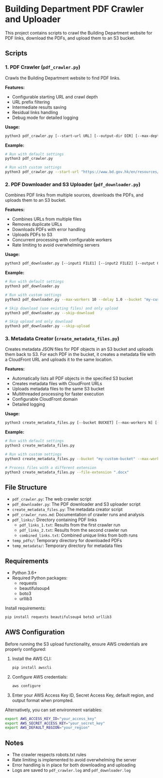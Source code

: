 # Building Department PDF Crawler and Uploader

This project contains scripts to crawl the Building Department website for PDF links, download the PDFs, and upload them to an S3 bucket.

## Scripts

### 1. PDF Crawler (`pdf_crawler.py`)

Crawls the Building Department website to find PDF links.

**Features:**
- Configurable starting URL and crawl depth
- URL prefix filtering
- Intermediate results saving
- Residual links handling
- Debug mode for detailed logging

**Usage:**
```bash
python3 pdf_crawler.py [--start-url URL] [--output-dir DIR] [--max-depth DEPTH] [--url-prefix PREFIX] [--debug]
```

**Example:**
```bash
# Run with default settings
python3 pdf_crawler.py

# Run with custom settings
python3 pdf_crawler.py --start-url "https://www.bd.gov.hk/en/resources/codes-and-references/" --max-depth 5 --debug
```

### 2. PDF Downloader and S3 Uploader (`pdf_downloader.py`)

Combines PDF links from multiple sources, downloads the PDFs, and uploads them to an S3 bucket.

**Features:**
- Combines URLs from multiple files
- Removes duplicate URLs
- Downloads PDFs with error handling
- Uploads PDFs to S3
- Concurrent processing with configurable workers
- Rate limiting to avoid overwhelming servers

**Usage:**
```bash
python3 pdf_downloader.py [--input1 FILE1] [--input2 FILE2] [--output OUTPUT] [--bucket BUCKET] [--temp-dir DIR] [--max-workers N] [--delay SECONDS] [--skip-download] [--skip-upload]
```

**Example:**
```bash
# Run with default settings
python3 pdf_downloader.py

# Run with custom settings
python3 pdf_downloader.py --max-workers 10 --delay 1.0 --bucket "my-custom-bucket"

# Skip download (use existing files) and only upload
python3 pdf_downloader.py --skip-download

# Skip upload and only download
python3 pdf_downloader.py --skip-upload
```

### 3. Metadata Creator (`create_metadata_files.py`)

Creates metadata JSON files for PDF objects in an S3 bucket and uploads them back to S3. For each PDF in the bucket, it creates a metadata file with a CloudFront URL and uploads it to the same location.

**Features:**
- Automatically lists all PDF objects in the specified S3 bucket
- Creates metadata files with CloudFront URLs
- Uploads metadata files to the same S3 bucket
- Multithreaded processing for faster execution
- Configurable CloudFront domain
- Detailed logging

**Usage:**
```bash
python3 create_metadata_files.py [--bucket BUCKET] [--max-workers N] [--file-extension EXT]
```

**Example:**
```bash
# Run with default settings
python3 create_metadata_files.py

# Run with custom settings
python3 create_metadata_files.py --bucket "my-custom-bucket" --max-workers 20

# Process files with a different extension
python3 create_metadata_files.py --file-extension ".docx"
```

## File Structure

- `pdf_crawler.py`: The web crawler script
- `pdf_downloader.py`: The PDF downloader and S3 uploader script
- `create_metadata_files.py`: The metadata creator script
- `pdf_crawler_runs.md`: Documentation of crawler runs and analysis
- `pdf_links/`: Directory containing PDF links
  - `pdf_links_1.txt`: Results from the first crawler run
  - `pdf_links_2.txt`: Results from the second crawler run
  - `combined_links.txt`: Combined unique links from both runs
- `temp_pdfs/`: Temporary directory for downloaded PDFs
- `temp_metadata/`: Temporary directory for metadata files

## Requirements

- Python 3.6+
- Required Python packages:
  - requests
  - beautifulsoup4
  - boto3
  - urllib3

Install requirements:
```bash
pip install requests beautifulsoup4 boto3 urllib3
```

## AWS Configuration

Before running the S3 upload functionality, ensure AWS credentials are properly configured:

1. Install the AWS CLI:
   ```bash
   pip install awscli
   ```

2. Configure AWS credentials:
   ```bash
   aws configure
   ```

3. Enter your AWS Access Key ID, Secret Access Key, default region, and output format when prompted.

Alternatively, you can set environment variables:
```bash
export AWS_ACCESS_KEY_ID="your_access_key"
export AWS_SECRET_ACCESS_KEY="your_secret_key"
export AWS_DEFAULT_REGION="your_region"
```

## Notes

- The crawler respects robots.txt rules
- Rate limiting is implemented to avoid overwhelming the server
- Error handling is in place for both downloading and uploading
- Logs are saved to `pdf_crawler.log` and `pdf_downloader.log`
